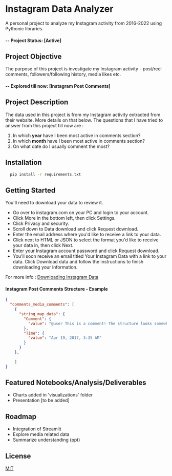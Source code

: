 
# Instagram Data Analyzer

A personal project to analyze my Instagram activity from 2016-2022 using Pythonic libraries.

#### -- Project Status: [Active]

## Project Objective
The purpose of this project is investigate my Instagram activity - post/reel comments, followers/following history, media likes etc.
#### -- Explored till now: [Instagram Post Comments]
 

## Project Description
The data used in this project is from my Instagram activity extracted from their website. More details on that below.
The questions that I have tried to answer from this project till now are : 
1. In which **year** have I been most active in comments section?
2. In which **month** have I been most active in comments section?
3. On what date do I usually comment the most?
## Installation

```bash
  pip install -r requirements.txt
```
    

## Getting Started
  You'll need to download your data to review it.
  - Go over to instagram.com on your PC and login to your account.
  - Click More in the bottom left, then click Settings.
  - Click Privacy and security.
  - Scroll down to Data download and click Request download.
  - Enter the email address where you'd like to receive a link to your data.
  - Click next to HTML or JSON to select the format you'd like to receive your data in, then click Next.
  - Enter your Instagram account password and click Request download.
  - You'll soon receive an email titled Your Instagram Data with a link to your data. Click Download data and follow the instructions to finish downloading your information.

For more info : [Downloading Instagram Data](https://help.instagram.com/181231772500920/?helpref=uf_share)
#### Instagram Post Comments Structure - Example
```json
{
  "comments_media_comments": [
    {
      "string_map_data": {
        "Comment": {
          "value": "@user This is a comment! The structure looks somewhat like this. \u00f0\u009f\u0098\u0082"
        },
        "Time": {
          "value": "Apr 19, 2017, 3:35 AM"
        }
      }
    },
		
	]
}
```

## Featured Notebooks/Analysis/Deliverables
* Charts added in 'visualizations' folder
* Presentation [to be added]
## Roadmap

- Integration of Streamlit
- Explore media related data
- Summarize understanding (ppt)

## License

[MIT](https://choosealicense.com/licenses/mit/)
